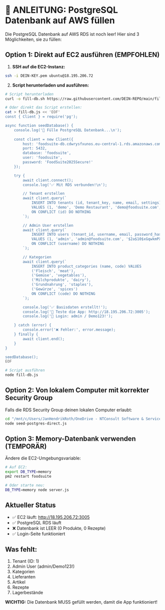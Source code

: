 # 🚨 ANLEITUNG: PostgreSQL Datenbank auf AWS füllen

Die PostgreSQL Datenbank auf AWS RDS ist noch leer! Hier sind 3 Möglichkeiten, sie zu füllen:

## Option 1: Direkt auf EC2 ausführen (EMPFOHLEN)

1. **SSH auf die EC2-Instanz:**
```bash
ssh -i DEIN-KEY.pem ubuntu@18.195.206.72
```

2. **Script herunterladen und ausführen:**
```bash
# Script herunterladen
curl -o fill-db.sh https://raw.githubusercontent.com/DEIN-REPO/main/fill-database-ec2.sh

# Oder direkt das Script erstellen:
cat > fill-db.js << 'EOF'
const { Client } = require('pg');

async function seedDatabase() {
    console.log('🚀 Fülle PostgreSQL Datenbank...\n');
    
    const client = new Client({
        host: 'foodsuite-db.cdwrysfxunos.eu-central-1.rds.amazonaws.com',
        port: 5432,
        database: 'foodsuite',
        user: 'foodsuite',
        password: 'FoodSuite2025Secure!'
    });

    try {
        await client.connect();
        console.log('✅ Mit RDS verbunden!\n');

        // Tenant erstellen
        await client.query(`
            INSERT INTO tenants (id, tenant_key, name, email, settings) 
            VALUES (1, 'demo', 'Demo Restaurant', 'demo@foodsuite.com', '{}')
            ON CONFLICT (id) DO NOTHING
        `);

        // Admin User erstellen
        await client.query(`
            INSERT INTO users (tenant_id, username, email, password_hash, role, is_active) 
            VALUES (1, 'admin', 'admin@foodsuite.com', '$2a$10$xGqwkmPXAKnWCeXdUe8uEu/MqCt2xUanPOqx1IpxKH6vNlN.4o5H2', 'admin', true)
            ON CONFLICT (username) DO NOTHING
        `);

        // Kategorien
        await client.query(`
            INSERT INTO product_categories (name, code) VALUES 
            ('Fleisch', 'meat'),
            ('Gemüse', 'vegetables'),
            ('Milchprodukte', 'dairy'),
            ('Grundnahrung', 'staples'),
            ('Gewürze', 'spices')
            ON CONFLICT (code) DO NOTHING
        `);

        console.log('✅ Basisdaten erstellt!');
        console.log('🔗 Teste die App: http://18.195.206.72:3005');
        console.log('👤 Login: admin / Demo123!');

    } catch (error) {
        console.error('❌ Fehler:', error.message);
    } finally {
        await client.end();
    }
}

seedDatabase();
EOF

# Script ausführen
node fill-db.js
```

## Option 2: Von lokalem Computer mit korrekter Security Group

Falls die RDS Security Group deinen lokalen Computer erlaubt:

```bash
cd "/mnt/c/Users/JanHendrikRoth/OneDrive - NTConsult Software & Service GmbH/Claude/Foodsuite"
node seed-postgres-direct.js
```

## Option 3: Memory-Datenbank verwenden (TEMPORÄR)

Ändere die EC2-Umgebungsvariable:
```bash
# Auf EC2:
export DB_TYPE=memory
pm2 restart foodsuite

# Oder starte neu:
DB_TYPE=memory node server.js
```

## Aktueller Status

- ✅ EC2 läuft: http://18.195.206.72:3005
- ✅ PostgreSQL RDS läuft
- ❌ Datenbank ist LEER (0 Produkte, 0 Rezepte)
- ✅ Login-Seite funktioniert

## Was fehlt:

1. Tenant (ID: 1)
2. Admin User (admin/Demo123!)
3. Kategorien
4. Lieferanten
5. Artikel
6. Rezepte
7. Lagerbestände

**WICHTIG:** Die Datenbank MUSS gefüllt werden, damit die App funktioniert!